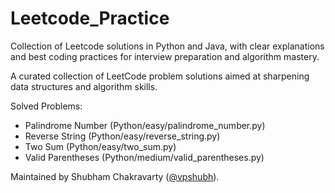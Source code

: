 # Leetcode_Practice

Collection of Leetcode solutions in Python and Java, with clear explanations and best coding practices for interview preparation and algorithm mastery.

A curated collection of LeetCode problem solutions aimed at sharpening data structures and algorithm skills.

<!-- PROGRESS_TABLE_START -->
Solved Problems:
- Palindrome Number (Python/easy/palindrome_number.py)
- Reverse String (Python/easy/reverse_string.py)
- Two Sum (Python/easy/two_sum.py)
- Valid Parentheses (Python/medium/valid_parentheses.py)
<!-- PROGRESS_TABLE_END -->

Maintained by Shubham Chakravarty ([@vpshubh](https://github.com/vpshubh)).
